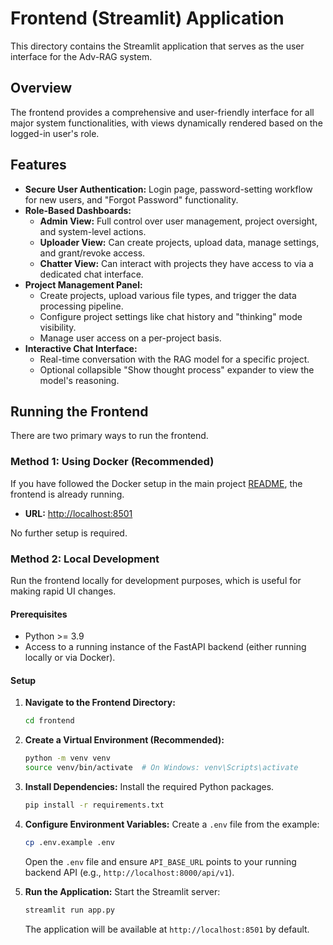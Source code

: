 # Frontend (Streamlit) Application

This directory contains the Streamlit application that serves as the user interface for the Adv-RAG system.

## Overview

The frontend provides a comprehensive and user-friendly interface for all major system functionalities, with views dynamically rendered based on the logged-in user's role.

## Features

-   **Secure User Authentication:** Login page, password-setting workflow for new users, and "Forgot Password" functionality.
-   **Role-Based Dashboards:**
    -   **Admin View:** Full control over user management, project oversight, and system-level actions.
    -   **Uploader View:** Can create projects, upload data, manage settings, and grant/revoke access.
    -   **Chatter View:** Can interact with projects they have access to via a dedicated chat interface.
-   **Project Management Panel:**
    -   Create projects, upload various file types, and trigger the data processing pipeline.
    -   Configure project settings like chat history and "thinking" mode visibility.
    -   Manage user access on a per-project basis.
-   **Interactive Chat Interface:**
    -   Real-time conversation with the RAG model for a specific project.
    -   Optional collapsible "Show thought process" expander to view the model's reasoning.

## Running the Frontend

There are two primary ways to run the frontend.

### Method 1: Using Docker (Recommended)

If you have followed the Docker setup in the main project [README](../README.md), the frontend is already running.

-   **URL:** [http://localhost:8501](http://localhost:8501)

No further setup is required.

### Method 2: Local Development

Run the frontend locally for development purposes, which is useful for making rapid UI changes.

#### Prerequisites

-   Python >= 3.9
-   Access to a running instance of the FastAPI backend (either running locally or via Docker).

#### Setup

1.  **Navigate to the Frontend Directory:**
    ```bash
    cd frontend
    ```

2.  **Create a Virtual Environment (Recommended):**
    ```bash
    python -m venv venv
    source venv/bin/activate  # On Windows: venv\Scripts\activate
    ```

3.  **Install Dependencies:**
    Install the required Python packages.
    ```bash
    pip install -r requirements.txt
    ```

4.  **Configure Environment Variables:**
    Create a `.env` file from the example:
    ```bash
    cp .env.example .env
    ```
    Open the `.env` file and ensure `API_BASE_URL` points to your running backend API (e.g., `http://localhost:8000/api/v1`).

5.  **Run the Application:**
    Start the Streamlit server:
    ```bash
    streamlit run app.py
    ```
    The application will be available at `http://localhost:8501` by default.